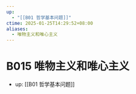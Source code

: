 ```yaml
---
up:
  - "[[B01 哲学基本问题]]"
ctime: 2025-01-25T14:29:52+08:00
aliases:
  - 唯物主义和唯心主义
---
```


# B015 唯物主义和唯心主义

- up: [[B01 哲学基本问题]]
